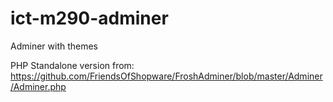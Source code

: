 # ict-m290-adminer
Adminer with themes

PHP Standalone version from: 
https://github.com/FriendsOfShopware/FroshAdminer/blob/master/Adminer/Adminer.php 